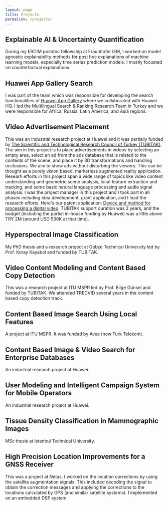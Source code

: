 ```yaml
---
layout: page
title: Projects
permalink: /projects/
---
```


Explainable AI & Uncertainty Quantification
--
During my ERCIM postdoc fellowship at Fraunhofer IEM, I worked on model agnostic explainability methods for post hoc explanations of machine learning models, especially time series prediction models. I mostly focusted on counterfactual explanations.

Huawei App Gallery Search
--
I was part of the team which was responsible for developing the search functionalities of [Huawei App Gallery](https://appgallery.huawei.com) where we collaborated with Huawei HQ. I led the Multilingual Search & Ranking Research Team in Turkey and we were responsible for Africa, Russia, Latin America, and Asia regions.

Video Advertisement Placement
--
This was an industrial research project at Huawei and it was partially funded by [The Scientific and Technological Research Council of Turkey (TUBITAK)](https://www.tubitak.gov.tr/en). The aim in this project is to place advertisements in videos by selecting an empty area, select an ad from the ads database that is related to the contents of the scene, and place it by 3D transformations and handling occlusions. We aim to show ads without disturbing the viewers. This can be thought as a purely vision based, markerless augmented reality application. Researh efforts in this project span a wide range of topics like video content understanding and geometric scene analysis, local feature extraction and tracking, and some basic natural language processing and audio signal analysis. I was the project manager in this project and I took part in all phases including idea development, grant application, and I lead the research efforts. Here's our patent application: [Device and method for processing a digital video](https://patents.google.com/patent/EP3598371A1). TUBITAK support duration was 2 years, and the budget (including the partial in-house funding by Huawei) was a little above TRY 2M (around USD 530K at that time).

Hyperspectral Image Classification
--
My PhD thesis and a research project at Gebze Technical University led by Prof. Koray Kayabol and funded by TUBITAK.

Video Content Modeling and Content Based Copy Detection
--
This was a research project at ITU MSPR led by Prof. Bilge Günsel and funded by TUBITAK. We attended TRECVID several years in the content based copy detection track.

Content Based Image Search Using Local Features
--
A project at ITU MSPR. It was funded by Avea (now Turk Telekom).

Content Based Image & Video Search for Enterprise Databases
--
An industrial research project at Huawei.

User Modeling and Intelligent Campaign System for Mobile Operators
--
An industrial research project at Huawei.

Tissue Density Classification in Mammographic Images
--
MSc thesis at Istanbul Technical University.

High Precision Location Improvements for a GNSS Receiver
--
This was a project at Netas. I worked on the location corrections by using the satellite augmentation signals. This included decoding the signal to obtain the correction messages and applying the corrections to the locations calculated by GPS (and similar satellite systems). I implemented on an embedded DSP system.

<!---
This is the base Jekyll theme. You can find out more info about customizing your Jekyll theme, as well as basic Jekyll usage documentation at [jekyllrb.com](https://jekyllrb.com/)

You can find the source code for the Jekyll new theme at:
{% include icon-github.html username="jekyll" %} /
[minima](https://github.com/jekyll/minima)

You can find the source code for Jekyll at
{% include icon-github.html username="jekyll" %} /
[jekyll](https://github.com/jekyll/jekyll)
--->
